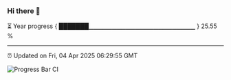 ### Hi there 👋

⏳ Year progress { ███████▁▁▁▁▁▁▁▁▁▁▁▁▁▁▁▁▁▁▁▁▁▁▁ } 25.55 %

---

⏰ Updated on Fri, 04 Apr 2025 06:29:55 GMT

![Progress Bar CI](https://github.com/liununu/liununu/workflows/Progress%20Bar%20CI/badge.svg)
